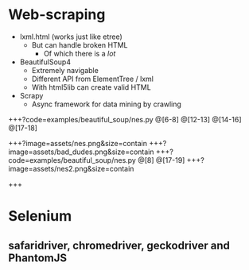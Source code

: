# Web-scraping

- lxml.html (works just like etree)
	- But can handle broken HTML
		- Of which there is a *lot*
- BeautifulSoup4
	- Extremely navigable
	- Different API from ElementTree / lxml
	- With html5lib can create valid HTML
- Scrapy
	- Async framework for data mining by crawling

+++?code=examples/beautiful_soup/nes.py
@[6-8]
@[12-13]
@[14-16]
@[17-18]

+++?image=assets/nes.png&size=contain
+++?image=assets/bad_dudes.png&size=contain
+++?code=examples/beautiful_soup/nes.py
@[8]
@[17-19]
+++?image=assets/nes2.png&size=contain

+++
# Selenium
## safaridriver, chromedriver, geckodriver and PhantomJS
